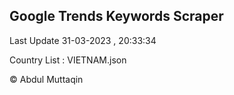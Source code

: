 

## Google Trends Keywords Scraper 
 
Last Update 31-03-2023 , 20:33:34

Country List :
VIETNAM.json



© Abdul Muttaqin 
